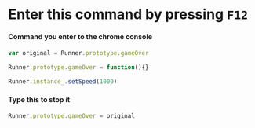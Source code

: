 # Enter this command by pressing `F12`
#### Command you enter to the chrome console 
```javascript
var original = Runner.prototype.gameOver
```
```javascript
Runner.prototype.gameOver = function(){}
```
```javascript
Runner.instance_.setSpeed(1000)
```
#### Type this to stop it
```javascript
Runner.prototype.gameOver = original
```
